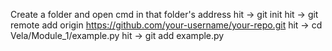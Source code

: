 Create a folder and open cmd in that folder's address
hit -> git init 
hit -> git remote add origin https://github.com/your-username/your-repo.git
hit -> cd Vela/Module_1/example.py
hit -> git add example.py
